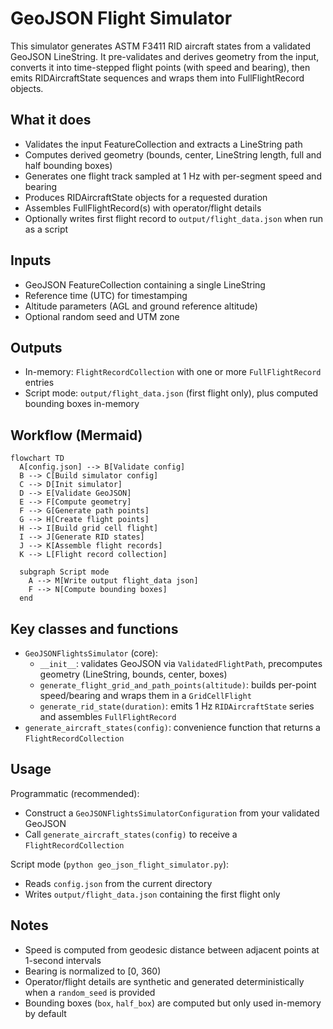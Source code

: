 # GeoJSON Flight Simulator

This simulator generates ASTM F3411 RID aircraft states from a validated GeoJSON LineString. It pre-validates and derives geometry from the input, converts it into time-stepped flight points (with speed and bearing), then emits RIDAircraftState sequences and wraps them into FullFlightRecord objects.

## What it does

- Validates the input FeatureCollection and extracts a LineString path
- Computes derived geometry (bounds, center, LineString length, full and half bounding boxes)
- Generates one flight track sampled at 1 Hz with per-segment speed and bearing
- Produces RIDAircraftState objects for a requested duration
- Assembles FullFlightRecord(s) with operator/flight details
- Optionally writes first flight record to `output/flight_data.json` when run as a script

## Inputs

- GeoJSON FeatureCollection containing a single LineString
- Reference time (UTC) for timestamping
- Altitude parameters (AGL and ground reference altitude)
- Optional random seed and UTM zone

## Outputs

- In-memory: `FlightRecordCollection` with one or more `FullFlightRecord` entries
- Script mode: `output/flight_data.json` (first flight only), plus computed bounding boxes in-memory

## Workflow (Mermaid)

```mermaid
flowchart TD
  A[config.json] --> B[Validate config]
  B --> C[Build simulator config]
  C --> D[Init simulator]
  D --> E[Validate GeoJSON]
  E --> F[Compute geometry]
  F --> G[Generate path points]
  G --> H[Create flight points]
  H --> I[Build grid cell flight]
  I --> J[Generate RID states]
  J --> K[Assemble flight records]
  K --> L[Flight record collection]

  subgraph Script mode
    A --> M[Write output flight_data json]
    F --> N[Compute bounding boxes]
  end
```

## Key classes and functions

- `GeoJSONFlightsSimulator` (core):
  - `__init__`: validates GeoJSON via `ValidatedFlightPath`, precomputes geometry (LineString, bounds, center, boxes)
  - `generate_flight_grid_and_path_points(altitude)`: builds per-point speed/bearing and wraps them in a `GridCellFlight`
  - `generate_rid_state(duration)`: emits 1 Hz `RIDAircraftState` series and assembles `FullFlightRecord`
- `generate_aircraft_states(config)`: convenience function that returns a `FlightRecordCollection`

## Usage

Programmatic (recommended):

- Construct a `GeoJSONFlightsSimulatorConfiguration` from your validated GeoJSON
- Call `generate_aircraft_states(config)` to receive a `FlightRecordCollection`

Script mode (`python geo_json_flight_simulator.py`):

- Reads `config.json` from the current directory
- Writes `output/flight_data.json` containing the first flight only

## Notes

- Speed is computed from geodesic distance between adjacent points at 1-second intervals
- Bearing is normalized to [0, 360)
- Operator/flight details are synthetic and generated deterministically when a `random_seed` is provided
- Bounding boxes (`box`, `half_box`) are computed but only used in-memory by default
